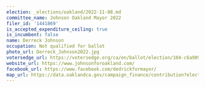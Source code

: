 ```yaml
---
election: _elections/oakland/2022-11-08.md
committee_name: Johnson Oakland Mayor 2022
filer_id: '1441869'
is_accepted_expenditure_ceiling: true
is_incumbent: false
name: Derreck Johnson
occupation: Not qualified for ballot
photo_url: Derreck_Johnson2022.jpg
votersedge_url: https://votersedge.org/ca/en/ballot/election/104-c6a989/address/null/zip/94611/contests/contest/24183?&cty=ca%2falm&date=2022-11-08
website_url: https://www.johnsonforoakland.com/
facebook_url: https://www.facebook.com/dedrickformayor/
map_url: https://data.oaklandca.gov/campaign_finance/contribution?electionYear=2022&candidates=1441869&since=2020-02-22&until=2022-06-30
---
```

